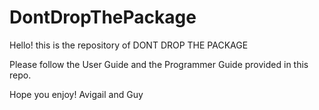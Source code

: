 # DontDropThePackage
Hello!
this is the repository of DONT DROP THE PACKAGE

Please follow the User Guide and the Programmer Guide provided in this repo.

Hope you enjoy!
Avigail and Guy